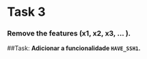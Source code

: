 # Task 3
### Remove the features (x1, x2, x3, ... ).

##Task:
**Adicionar a funcionalidade `HAVE_SSH1`.**